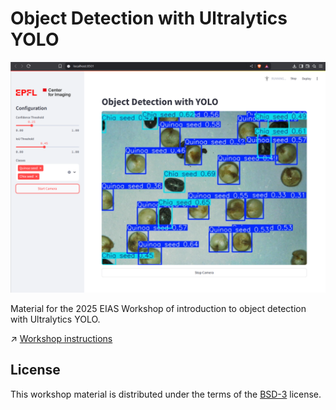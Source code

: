 # Object Detection with Ultralytics YOLO

![graphical_abstract](./docs/assets/streamlit_screenshot.png)

Material for the 2025 EIAS Workshop of introduction to object detection with Ultralytics YOLO.

↗️ [Workshop instructions](https://epfl-center-for-imaging.github.io/yolo-workshop/)

## License

This workshop material is distributed under the terms of the [BSD-3](http://opensource.org/licenses/BSD-3-Clause) license.